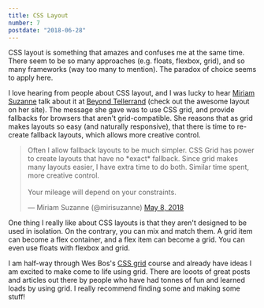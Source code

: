 ```yaml
---
title: CSS Layout
number: 7
postdate: "2018-06-28"
---
```


CSS layout is something that amazes and confuses me at the same time. There seem to be so many approaches (e.g. floats, flexbox, grid), and so many frameworks (way too many to mention). The paradox of choice seems to apply here.

I love hearing from people about CSS layout, and I was lucky to hear [Miriam Suzanne](http://www.miriamsuzanne.com/) talk about it at [Beyond Tellerrand](https://beyondtellerrand.com/events/duesseldorf-2018/speakers) (check out the awesome layout on her site). The message she gave was to use CSS grid, and provide fallbacks for browsers that aren't grid-compatible. She reasons that as grid makes layouts so easy (and naturally responsive), that there is time to re-create fallback layouts, which allows more creative control.

<blockquote>
<p lang="en" dir="ltr">Often I allow fallback layouts to be much simpler. CSS Grid has power to create layouts that have
no *exact* fallback. Since grid makes many layouts easier, I have extra time to do both. Similar
time spent, more creative control.<br><br>Your mileage will depend on your constraints.</p>&mdash;
Miriam Suzanne (@mirisuzanne) <a href="https://twitter.com/mirisuzanne/status/993813309441880064?ref_src=twsrc%5Etfw">May 8, 2018</a></blockquote>

One thing I really like about CSS layouts is that they aren't designed to be used in isolation. On the contrary, you can mix and match them. A grid item can become a flex container, and a flex item can become a grid. You can even use floats with flexbox and grid.

I am half-way through Wes Bos's [CSS grid](https://cssgrid.io/) course and already have ideas I am excited to make come to life using grid. There are looots of great posts and articles out there by people who have had tonnes of fun and learned loads by using grid. I really recommend finding some and making some stuff!
